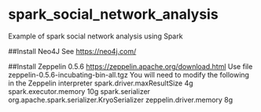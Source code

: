 # spark_social_network_analysis
Example of spark social network analysis using Spark

##Install Neo4J 
See https://neo4j.com/

##Install Zeppelin 0.5.6 
https://zeppelin.apache.org/download.html Use file zeppelin-0.5.6-incubating-bin-all.tgz
You will need to modify the following in the Zeppelin interpreter
spark.driver.maxResultSize	4g
spark.executor.memory	10g
spark.serializer	org.apache.spark.serializer.KryoSerializer
zeppelin.driver.memory	8g



